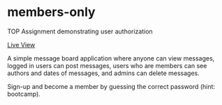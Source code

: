 # members-only
TOP Assignment demonstrating user authorization

[Live View](https://leather-iodized-baseball.glitch.me/)

A simple message board application where anyone can view messages, logged in users can post messages, users who are members can see authors and dates of messages, and admins can delete messages.

Sign-up and become a member by guessing the correct password (hint: bootcamp).

